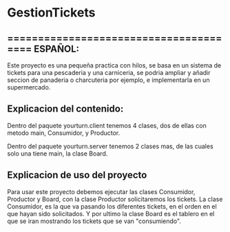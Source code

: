 # GestionTickets
=======================================
ESPAÑOL:
---------------------------------------
Este proyecto es una pequeña practica con hilos, 
se basa en un sistema de tickets para una pescaderia y una carniceria, 
se podria ampliar y añadir seccion de panaderia o 
charcuteria por ejemplo, e implementarla en un supermercado. 

Explicacion del contenido:
---------------
 Dentro del paquete yourturn.client tenemos 4 clases, 
 dos de ellas con metodo main, Consumidor, y Productor.
 
 Dentro del paquete yourturn.server tenemos 2 clases mas,
 de las cuales solo una tiene main, la clase Board.
 
Explicacion de uso del proyecto
---------------
 Para usar este proyecto debemos ejecutar las clases Consumidor, Productor y Board,
 con la clase Productor solicitaremos los tickets. La clase Consumidor, 
 es la que va pasando los diferentes tickets, en el orden en el que hayan sido solicitados.
 Y por ultimo la clase Board es el tablero en el que se iran mostrando los tickets que se van "consumiendo".
 
